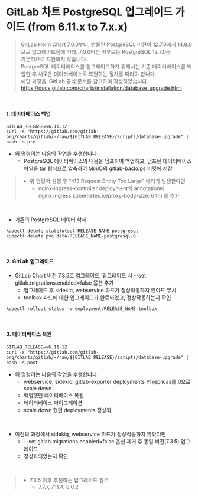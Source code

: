 # GitLab 차트 PostgreSQL 업그레이드 가이드 (from 6.11.x to 7.x.x)
> GitLab Helm Chart 7.0.0부터, 번들된 PostgreSQL 버전이 12.7.0에서 14.8.0으로 업그레이드됨에 따라,
> 7.0.0버전 이후로는 PostgreSQL 12.7.0은</br>
> 기본적으로 지원되지 않습니다.<br/>
> PostgreSQL 데이터베이스를 업그레이드하기 위해서는 기존 데이터베이스를 백업한 후 새로운 데이터베이스로 복원하는 절차를 따라야 합니다.<br/>
> 해당 과정을, GitLab 공식 문서를 참고하여 작성하였습니다.<br/>
> https://docs.gitlab.com/charts/installation/database_upgrade.html
<br/>

#### 1. 데이터베이스 백업
```
GITLAB_RELEASE=v6.11.12
curl -s "https://gitlab.com/gitlab-org/charts/gitlab/-/raw/${GITLAB_RELEASE}/scripts/database-upgrade" | bash -s pre
```
- 위 명령어는 다음의 작업을 수행합니다.
    - PostgreSQL 데이터베이스의 내용을 덤프하여 백업하고, 덤프된 데이터베이스 파일을 tar 형식으로 압축하여 MinIO의 gitlab-backups 버킷에 저장
> - 위 명령어 실행 후 "413 Request Entity Too Large" 에러가 발생한다면
>    - nginx-ingress-controller deployment의 annotation에 nginx.ingress.kubernetes.io/proxy-body-size: 64m 를 추가
<br/>

- 기존의 PostgreSQL 데이터 삭제

```
kubectl delete statefulset RELEASE-NAME-postgresql
kubectl delete pvc data-RELEASE_NAME-postgresql-0
```
<br/>

#### 2. GitLab 업그레이드
- GitLab Chart 버전 7.3.5로 업그레이드, 업그레이드 시 --set gitlab.migrations.enabled=false 옵션 추가 
    - 업그레이드 후 sidekiq, webservice 파드가 정상작동하지 않아도 무시
    - toolbox 파드에 대한 업그레이드가 완료되었고, 정상작동하는지 확인
```
kubectl rollout status -w deployment/RELEASE_NAME-toolbox
```
<br/>

#### 3. 데이터베이스 복원
```
GITLAB_RELEASE=v6.11.12
curl -s "https://gitlab.com/gitlab-org/charts/gitlab/-/raw/${GITLAB_RELEASE}/scripts/database-upgrade" | bash -s post
```
- 위 명령어는 다음의 작업을 수행합니다.
    - webservice, sidekiq, gitlab-exporter deployments 의 replicas를 0으로 scale down
    - 백업했던 데이터베이스 복원
    - 데이터베이스 마이그레이션
    - scale down 했던 deployments 정상화
<br/>

- 이전의 과정에서 sidekiq, webservice 파드가 정상작동하지 않았다면
    - --set gitlab.migrations.enabled=false 옵션 제거 후 동일 버전(7.3.5) 업그레이드
    - 정상화되었는지 확인
<br/>

> - 7.3.5 이후 추천하는 업그레이드 경로
>     - 7.7.7, 7.11.4, 8.0.2
